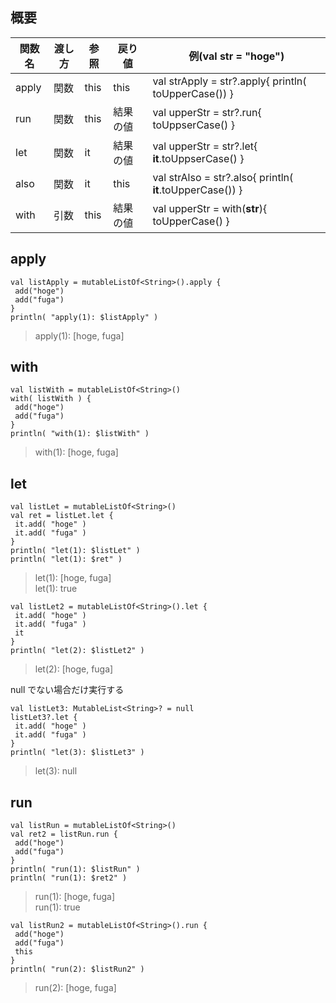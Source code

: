 ## 概要

|関数名|渡し方|参照|戻り値|例(val str = "hoge")|
|---|---|---|---|---|
|apply|関数|this|this|val strApply = str?.apply{ println( toUpperCase()) }|
|run|関数|this|結果の値|val upperStr = str?.run{ toUppserCase() }|
|let|関数|it|結果の値|val upperStr = str?.let{ **it**.toUppserCase() }|
|also|関数|it|this|val strAlso = str?.also{ println( **it**.toUpperCase()) }|
|with|引数|this|結果の値|val upperStr = with(**str**){ toUpperCase() }|

## apply
```
val listApply = mutableListOf<String>().apply {
 add("hoge")
 add("fuga")
}
println( "apply(1): $listApply" )
```
> apply(1): [hoge, fuga]

## with
```
val listWith = mutableListOf<String>()
with( listWith ) {
 add("hoge")
 add("fuga")
}
println( "with(1): $listWith" )
```
> with(1): [hoge, fuga]

## let
```
val listLet = mutableListOf<String>()
val ret = listLet.let {
 it.add( "hoge" )
 it.add( "fuga" )
}
println( "let(1): $listLet" )
println( "let(1): $ret" )
```
> let(1): [hoge, fuga]  
> let(1): true
```
val listLet2 = mutableListOf<String>().let {
 it.add( "hoge" )
 it.add( "fuga" )
 it
}
println( "let(2): $listLet2" )
```
> let(2): [hoge, fuga]

null でない場合だけ実行する
```
val listLet3: MutableList<String>? = null
listLet3?.let {
 it.add( "hoge" )
 it.add( "fuga" )
}
println( "let(3): $listLet3" )
```
> let(3): null

## run
```
val listRun = mutableListOf<String>()
val ret2 = listRun.run {
 add("hoge")
 add("fuga")
}
println( "run(1): $listRun" )
println( "run(1): $ret2" )
```
> run(1): [hoge, fuga]  
> run(1): true
```
val listRun2 = mutableListOf<String>().run {
 add("hoge")
 add("fuga")
 this
}
println( "run(2): $listRun2" )
```
> run(2): [hoge, fuga]
